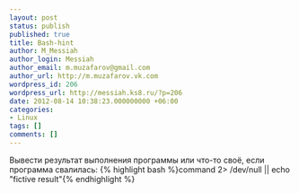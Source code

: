 ```yaml
---
layout: post
status: publish
published: true
title: Bash-hint
author: M_Messiah
author_login: Messiah
author_email: m.muzafarov@gmail.com
author_url: http://m.muzafarov.vk.com
wordpress_id: 206
wordpress_url: http://messiah.ks8.ru/?p=206
date: 2012-08-14 10:38:23.000000000 +06:00
categories:
- Linux
tags: []
comments: []
---
```

Вывести результат выполнения программы или что-то своё, если программа cвалилась:
{% highlight bash %}command 2> /dev/null || echo "fictive result"{% endhighlight %}
